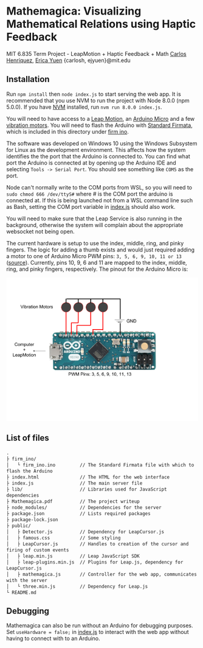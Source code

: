 # Mathemagica: Visualizing Mathematical Relations using Haptic Feedback
MIT 6.835 Term Project - LeapMotion + Haptic Feedback + Math
[Carlos Henríquez](https://github.com/mysticuno), [Erica Yuen](https://github.com/ejyuen)
{carlosh, ejyuen}@mit.edu

## Installation

Run `npm install` then `node index.js` to start serving the web app. It is recommended that you use NVM to run the project with Node 8.0.0 (npm 5.0.0). If you have [NVM](https://github.com/creationix/nvm) installed, run `nvm run 8.0.0 index.js`.

You will need to have access to a [Leap Motion](https://www.leapmotion.com/), an [Arduino Micro](https://store.arduino.cc/usa/arduino-micro) and a few [vibration motors](https://www.amazon.com/12000RPM-Mobile-Phone-Vibrating-Vibration/dp/B00GN67918). You will need to flash the Arduino with [Standard Firmata](https://github.com/firmata/arduino), which is included in this directory under [firm ino](./firm_ino/).

The software was developed on Windows 10 using the Windows Subsystem for Linux as the development environment. This affects how the system identifies the the port that the Arduino is connected to. You can find what port the Arduino is connected at by opening up the Arduino IDE and selecting `Tools -> Serial Port`. You should see something like `COM5` as the port. 

Node can't normally write to the COM ports from WSL, so you will need to `sudo chmod 666 /dev/ttyS#` where # is the COM port the arduino is connected at. If this is being launched not from a WSL command line such as Bash, setting the COM port variable in [index.js](./index.js) should also work.

You will need to make sure that the Leap Service is also running in the background, otherwise the system will complain about the appropriate websocket not being open.

The current hardware is setup to use the index, middle, ring, and pinky fingers. The logic for adding a thumb exists and would just required adding a motor to one of Arduino Micro PWM pins: `3, 5, 6, 9, 10, 11 or 13` ([source](https://store.arduino.cc/usa/arduino-micro)). Currently, pins 10, 9, 6 and 11 are mapped to the index, middle, ring, and pinky fingers, respectively. The pinout for the Arduino Micro is:

![Arduino Micro pinout](./pinouts.png)

## List of files

```
.
├ firm_ino/
│   └ firm_ino.ino         // The Standard Firmata file with which to flash the Arduino
├ index.html               // The HTML for the web interface
├ index.js                 // The main server file
├ lib/                     // Libraries used for JavaScript dependencies
├ Mathemagica.pdf          // The project writeup
├ node_modules/            // Dependencies for the server
├ package.json			   // Lists required packages
├ package-lock.json
├ public/
│   ├ Detector.js          // Dependency for LeapCursor.js
│   ├ famous.css           // Some styling
│   ├ LeapCursor.js        // Handles to creation of the cursor and firing of custom events
│   ├ leap.min.js          // Leap JavaScript SDK
│   ├ leap-plugins.min.js  // Plugins for Leap.js, dependency for LeapCursor.js
│   ├ mathemagica.js       // Controller for the web app, communicates with the server
│   └ three.min.js         // Dependency for Leap.js
└ README.md
```

## Debugging

Mathemagica can also be run without an Arduino for debugging purposes. Set `useHardware = false;` in [index.js](./index.js) to interact with the web app without having to connect with to an Arduino.
